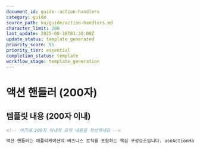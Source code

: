 ```yaml
---
document_id: guide--action-handlers
category: guide
source_path: ko/guide/action-handlers.md
character_limit: 200
last_update: 2025-08-18T01:30:00Z
update_status: template_generated
priority_score: 95
priority_tier: essential
completion_status: template
workflow_stage: template_generation
---
```


# 액션 핸들러 (200자)

## 템플릿 내용 (200자 이내)

```markdown
<!-- 여기에 200자 이내의 요약 내용을 작성하세요 -->

액션 핸들러는 애플리케이션의 비즈니스 로직을 포함하는 핵심 구성요소입니다. useActionHandler + useEffect 패턴을 권장하며, 재등록 방지를 위해 useCallback으로 감쌉니다. stores 지연 평가로 현재 상태를 읽고, controller로 에러 처리와 결과 반환을 관리합니다. 확장 가능하고 유지보수가 용이한 애플리케이션 구축을 지원합니다.
```
